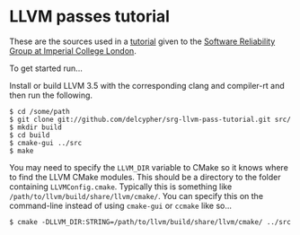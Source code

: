 LLVM passes tutorial
====================

These are the sources used in a [tutorial](https://docs.google.com/presentation/d/1fxsbeGIwcMN5iLDLiIImKIwNwATSy1ilDuTOPDBqw_k/) given to the [Software Reliability
Group at Imperial College London](http://srg.doc.ic.ac.uk).

To get started run...

Install or build LLVM 3.5 with the corresponding clang and compiler-rt
and then run the following.

```
$ cd /some/path
$ git clone git://github.com/delcypher/srg-llvm-pass-tutorial.git src/
$ mkdir build
$ cd build
$ cmake-gui ../src
$ make
```

You may need to specify the ``LLVM_DIR`` variable to CMake so it knows
where to find the LLVM CMake modules. This should be a directory to the
folder containing ``LLVMConfig.cmake``. Typically this is something like
``/path/to/llvm/build/share/llvm/cmake/``. You can specify this on the command-line
instead of using ``cmake-gui`` or ``ccmake`` like so...

```
$ cmake -DLLVM_DIR:STRING=/path/to/llvm/build/share/llvm/cmake/ ../src
```
